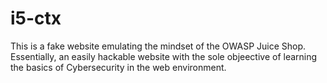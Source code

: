 # i5-ctx

This is a fake website emulating the mindset of the OWASP Juice Shop.  Essentially, an easily hackable website with the sole objeective of learning the basics of Cybersecurity in the web environment.

